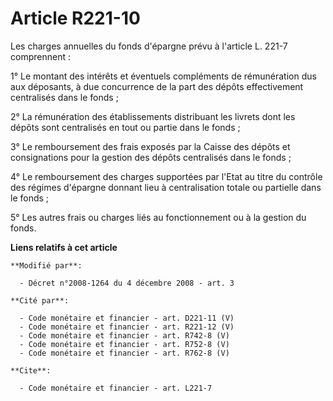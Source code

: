 # Article R221-10

Les charges annuelles du fonds d'épargne prévu à l'article L. 221-7 comprennent : 

1° Le montant des intérêts et éventuels compléments de rémunération dus aux déposants, à due concurrence de la part des
dépôts effectivement centralisés dans le fonds ; 

2° La rémunération des établissements distribuant les livrets dont les dépôts sont centralisés en tout ou partie dans le
fonds ; 

3° Le remboursement des frais exposés par la Caisse des dépôts et consignations pour la gestion des dépôts centralisés dans
le fonds ; 

4° Le remboursement des charges supportées par l'Etat au titre du contrôle des régimes d'épargne donnant lieu à
centralisation totale ou partielle dans le fonds ; 

5° Les autres frais ou charges liés au fonctionnement ou à la gestion du fonds.

**Liens relatifs à cet article**

	**Modifié par**:

	  - Décret n°2008-1264 du 4 décembre 2008 - art. 3

	**Cité par**:

	  - Code monétaire et financier - art. D221-11 (V)
	  - Code monétaire et financier - art. R221-12 (V)
	  - Code monétaire et financier - art. R742-8 (V)
	  - Code monétaire et financier - art. R752-8 (V)
	  - Code monétaire et financier - art. R762-8 (V)

	**Cite**:

	  - Code monétaire et financier - art. L221-7
